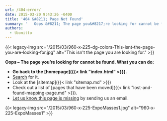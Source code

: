 ```yaml
---
url: /404-error/
date: 2015-03-20 9:43:26 -0400
title: '404 &#8211; Page Not Found'
summary: '   Oops &#8211; The page you&#8217;re looking for cannot be found. What you can do: Go back to the homepage. Search for it. Look at the sitemap Check out a list of pages that have been moved. Let us know this page is missing by'
authors:
  - tbonitto
---
```


{{< legacy-img src="/2015/03/960-x-225-dg-colors-This-isnt-the-page-you-are-looking-for.jpg" alt="This isn't the page you are looking for." >}}



**Oops &#8211; The page you&#8217;re looking for cannot be found. What you can do:**

  * **Go back to the [homepage]({{< link "index.html" >}}).**
  * [Search](http://find.digitalgov.gov/search?affiliate=digitalgov) for it.
  * Look at the [sitemap]({{< link "sitemap.md" >}})
  * Check out a list of [pages that have been moved]({{< link "lost-and-found-mapping-page.md" >}}).
  * [Let us know this page is missing](mailto:digitalgov@gsa.gov) by sending us an email.



{{< legacy-img src="/2015/03/960-x-225-ExpoMasses1.jpg" alt="960-x-225-ExpoMasses1" >}}
